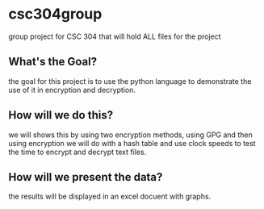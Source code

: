 # csc304group
group project for CSC 304 that will hold ALL files for the project

## What's the Goal?
the goal for this project is to use the python language
to demonstrate the use of it in encryption and decryption.

## How will we do this?
we will shows this by using two encryption methods, using GPG and then
using encryption we will do with a hash table and use clock speeds to test the time to encrypt and decrypt text files.

## How will we present the data?
the results will be displayed in an excel docuent with graphs.
